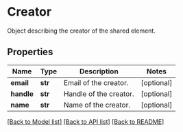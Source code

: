 # Creator

Object describing the creator of the shared element.

## Properties
Name | Type | Description | Notes
------------ | ------------- | ------------- | -------------
**email** | **str** | Email of the creator. | [optional] 
**handle** | **str** | Handle of the creator. | [optional] 
**name** | **str** | Name of the creator. | [optional] 

[[Back to Model list]](README.md#documentation-for-models) [[Back to API list]](README.md#documentation-for-api-endpoints) [[Back to README]](README.md)



